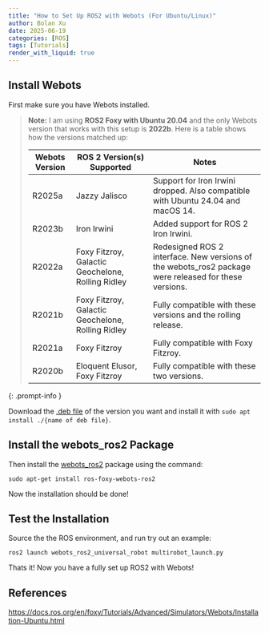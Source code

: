 ```yaml
---
title: "How to Set Up ROS2 with Webots (For Ubuntu/Linux)"
author: Bolan Xu
date: 2025-06-19
categories: [ROS]
tags: [Tutorials]
render_with_liquid: true
---
```


## Install Webots

First make sure you have Webots installed.

> **Note:**
> I am using **ROS2 Foxy with Ubuntu 20.04** and the only Webots version that works with this setup is **2022b**.
> Here is a table shows how the versions matched up:
> 
> | **Webots Version** | **ROS 2 Version(s) Supported**                    | **Notes**                                                                                              |
> |--------------------|---------------------------------------------------|--------------------------------------------------------------------------------------------------------|
> | R2025a             | Jazzy Jalisco                                     | Support for Iron Irwini dropped. Also compatible with Ubuntu 24.04 and macOS 14.                       |
> | R2023b             | Iron Irwini                                       | Added support for ROS 2 Iron Irwini.                                                                   |
> | R2022a             | Foxy Fitzroy, Galactic Geochelone, Rolling Ridley | Redesigned ROS 2 interface.  New versions of the webots_ros2 package were released for these versions. |
> | R2021b             | Foxy Fitzroy, Galactic Geochelone, Rolling Ridley | Fully compatible with these versions and the rolling release.                                          |
> | R2021a             | Foxy Fitzroy                                      | Fully compatible with Foxy Fitzroy.                                                                    |
> | R2020b             | Eloquent Elusor, Foxy Fitzroy                     | Fully compatible with these two versions.                                                              |
{: .prompt-info }

Download the [.deb file](https://github.com/cyberbotics/webots/releases) of the version you want and install it with `sudo apt install ./{name of deb file}`.

## Install the webots_ros2 Package

Then install the [webots_ros2](https://github.com/cyberbotics/webots_ros2) package using the command:

`sudo apt-get install ros-foxy-webots-ros2`

Now the installation should be done!

## Test the Installation

Source the the ROS environment, and run try out an example:

`ros2 launch webots_ros2_universal_robot multirobot_launch.py`

Thats it! Now you have a fully set up ROS2 with Webots!

<!-- ![](https://github.com/bolanxu/bolanxu.github.io/blob/4186d97046a943cfb8b25bc223173e2feab69436/_posts/img/webots_install.png) -->

## References

<https://docs.ros.org/en/foxy/Tutorials/Advanced/Simulators/Webots/Installation-Ubuntu.html>
